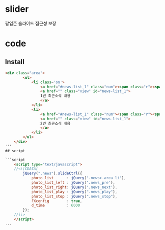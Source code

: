 # slider
팝업존 슬라이드 접근성 보장

# code
## Install

```html
<div class="area">
		<ul>
			<li class='on'>
				<a href="#news-list_1" class="num"><span class="r"><span class="t">1번 최근소식 보기</span></span></a>
				<a href="" class="view" id="news-list_1">
				1번 최근소식 내용
				</a>
			</li>
			<li>
				<a href="#news-list_1" class="num"><span class="r"><span class="t">2번 최근소식 보기</span></span></a>
				<a href="" class="view" id="news-list_1">
				2번 최근소식 내용
				</a>
			</li>
		</ul>
	</div>
'''
## script

```script
	<script type="text/javascript">
	//<![CDATA[
		jQuery(".news").slideCtrl({
			photo_list		: jQuery('.news>.area li'),
			photo_list_left	: jQuery('.news_pre'),
			photo_list_right: jQuery('.news_next'),
			photo_list_play	: jQuery(".news_play"),
			photo_list_stop	: jQuery(".news_stop"),
			FXconfig		: true,
			d_time			: 6000
		});
	//]]>
	</script> 
...
